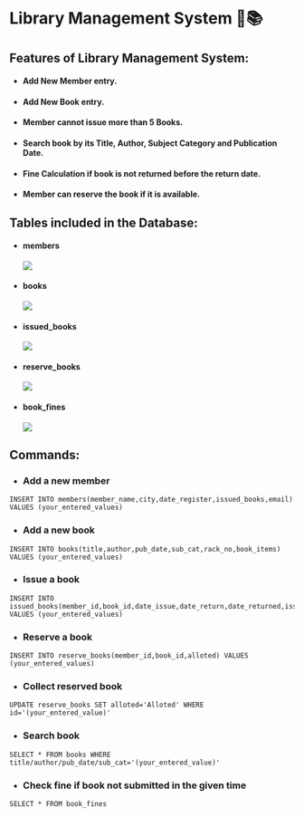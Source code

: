 # Library Management System 📖📚

## Features of Library Management System:
- #### Add New Member entry.
- #### Add New Book entry.
- #### Member cannot issue more than 5 Books.
- #### Search book by its Title, Author, Subject Category and Publication Date.
- #### Fine Calculation if book is not returned before the return date.
- #### Member can reserve the book if it is available.

## Tables included in the Database:
- #### members
  <img src="https://i.imgur.com/w9TfzBB.png">
- #### books
  <img src="https://i.imgur.com/CdbuxxN.png">
- #### issued_books
  <img src="https://i.imgur.com/VeZqBeY.png">
- #### reserve_books
  <img src="https://i.imgur.com/UQLU9Oa.png">
- #### book_fines
  <img src="https://i.imgur.com/uvjCrj4.png">

## Commands:
- ### Add a new member
```
INSERT INTO members(member_name,city,date_register,issued_books,email) VALUES (your_entered_values)
```
- ### Add a new book
```
INSERT INTO books(title,author,pub_date,sub_cat,rack_no,book_items) VALUES (your_entered_values)
```
- ### Issue a book
```
INSERT INTO issued_books(member_id,book_id,date_issue,date_return,date_returned,issue_status) VALUES (your_entered_values)
```
- ### Reserve a book
```
INSERT INTO reserve_books(member_id,book_id,alloted) VALUES (your_entered_values)
```
- ### Collect reserved book
```
UPDATE reserve_books SET alloted='Alloted' WHERE id='(your_entered_value)'
```
- ### Search book
```
SELECT * FROM books WHERE title/author/pub_date/sub_cat='(your_entered_value)'
```
- ### Check fine if book not submitted in the given time
```
SELECT * FROM book_fines 
```
